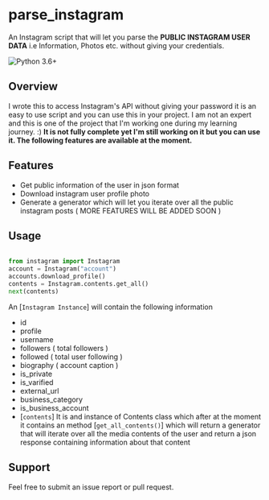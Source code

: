 # parse_instagram

An Instagram script that will let you parse the **PUBLIC INSTAGRAM USER DATA** i.e Information, Photos etc. without giving your credentials.

![Python 3.6+](https://img.shields.io/badge/Python-3.6+-3776ab.svg?maxAge=2592000)

## Overview

I wrote this to access Instagram's API without giving your password it is an easy to use script and you can use this in your project.
I am not an expert and this is one of the project that I'm working one during my learning journey. :) 
**It is not fully complete yet I'm still working on it but you can use it. The following features are available at the moment.**

## Features
- Get public information of the user in json format 
- Download instagram user profile photo 
- Generate a generator which will let you iterate over all the public instagram posts
( MORE FEATURES WILL BE ADDED SOON )

## Usage

```python

from instagram import Instagram
account = Instagram("account")
accounts.download_profile()
contents = Instagram.contents.get_all()
next(contents)

```
An [``Instagram Instance``] will contain the following information
- id 
- profile
- username
- followers ( total followers )
- followed ( total user following )
- biography ( account caption )
- is_private 
- is_varified  
- external_url
- business_category
- is_business_account
- [``contents``]
  It is and instance of Contents class which after at the moment it contains an method [``get_all_contents()``] which will return a generator that will iterate over all the media contents of the user and return a json response containing information about that content 
  
## Support

Feel free to submit an issue report or pull request.

